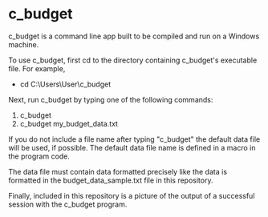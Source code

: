 # c_budget
c_budget is a command line app built to be compiled and run on a Windows machine.

To use c_budget, first cd to the directory containing c_budget's executable file. For example,

- cd C:\Users\User\c_budget

Next, run c_budget by typing one of the following commands:

1. c_budget
2. c_budget my_budget_data.txt

If you do not include a file name after typing "c_budget" the default data file will be used, if possible. The default data file name is defined in a macro in the program code.

The data file must contain data formatted precisely like the data is formatted in the budget_data_sample.txt file in this repository.

Finally, included in this repository is a picture of the output of a successful session with the c_budget program.
